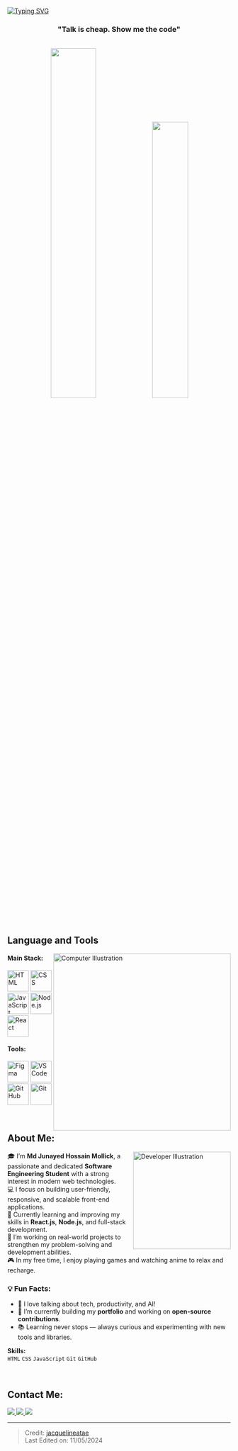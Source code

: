 [![Typing SVG](https://readme-typing-svg.herokuapp.com?color=FF3670&size=35&center=true&vCenter=true&width=1000&lines=Welcome+to+my+GitHub+profile!;My+name+is+Md+Junayed+Hossain+Mollick;I'm+Software+Engineering+Student)](https://git.io/typing-svg)

<h3 align="center">"Talk is cheap. Show me the code"</h3>

<br>

<div align="center" style="margin-bottom:200px;">
  <img width="45%" src="https://github-readme-stats.vercel.app/api?username=Md-Junaye-Mollick&theme=radical&show_icons=true" />
  <img width="40%" src="https://github-readme-stats.vercel.app/api/top-langs/?username=Md-Junaye-Mollick&layout=compact&theme=radical" />
</div>

<br>

## Language and Tools

<img src="https://raw.githubusercontent.com/MicaelliMedeiros/micaellimedeiros/master/image/computer-illustration.png" min-width="400px" max-width="400px" width="400px" align="right" alt="Computer Illustration">

#### Main Stack:

[<img height="48px" width="48px" src="https://skillicons.dev/icons?i=html" alt="HTML" />](https://developer.mozilla.org/en-US/docs/Web/HTML)
[<img height="48px" width="48px" src="https://skillicons.dev/icons?i=css" alt="CSS" />](https://developer.mozilla.org/en-US/docs/Web/CSS)
[<img height="48px" width="48px" src="https://skillicons.dev/icons?i=js" alt="JavaScript" />](https://developer.mozilla.org/en-US/docs/Web/JavaScript)
[<img height="48px" width="48px" src="https://skillicons.dev/icons?i=nodejs" alt="Node.js" />](https://nodejs.org/)
[<img height="48px" width="48px" src="https://skillicons.dev/icons?i=react" alt="React" />](https://react.dev/)

#### Tools:

[<img height="48px" width="48px" src="https://skillicons.dev/icons?i=figma" alt="Figma" />](https://www.figma.com/)
[<img height="48px" width="48px" src="https://skillicons.dev/icons?i=vscode" alt="VS Code" />](https://code.visualstudio.com/)
[<img height="48px" width="48px" src="https://skillicons.dev/icons?i=github" alt="GitHub" />](https://github.com/)
[<img height="48px" width="48px" src="https://skillicons.dev/icons?i=git" alt="Git" />](https://git-scm.com/)

<br>

## About Me:

<img align="right" height="220px" src="https://unpkg.com/@rajesh-nitjsr/open-source-illustrations@1.0.0/developer-illustration.svg" alt="Developer Illustration" />

🎓 I’m **Md Junayed Hossain Mollick**, a passionate and dedicated **Software Engineering Student** with a strong interest in modern web technologies.  
💻 I focus on building user-friendly, responsive, and scalable front-end applications.  
🌱 Currently learning and improving my skills in **React.js**, **Node.js**, and full-stack development.  
🚀 I’m working on real-world projects to strengthen my problem-solving and development abilities.  
🎮 In my free time, I enjoy playing games and watching anime to relax and recharge.  

### 💡 Fun Facts:
- 💬 I love talking about tech, productivity, and AI!
- 🔭 I’m currently building my **portfolio** and working on **open-source contributions**.
- 📚 Learning never stops — always curious and experimenting with new tools and libraries.

**Skills:**  
`HTML` `CSS` `JavaScript` `Git` `GitHub`

<br clear="left">

## Contact Me:

<div align="left">
  <a href="https://www.instagram.com/y_m_k.02/" target="_blank">
    <img src="https://img.shields.io/badge/-Instagram-%23E4405F?style=for-the-badge&logo=instagram&logoColor=white" />
  </a>
  <a href="mailto:mdjunayedhossainmollick@gmail.com">
    <img src="https://img.shields.io/badge/Gmail-D14836?style=for-the-badge&logo=gmail&logoColor=white" />
  </a>
  <a href="https://www.linkedin.com/in/md-junayed-mollick/" target="_blank">
    <img src="https://img.shields.io/badge/-LinkedIn-%230077B5?style=for-the-badge&logo=linkedin&logoColor=white" />
  </a>   
</div>

---

> Credit: [jacquelineatae](https://github.com/jacquelineatae)  
> Last Edited on: 11/05/2024

